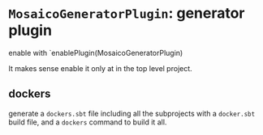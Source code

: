# `MosaicoGeneratorPlugin`: generator plugin  

enable with `enablePlugin(MosaicoGeneratorPlugin)

It makes sense enable it only at in the top level project.


## dockers

generate a `dockers.sbt` file including all the subprojects with a `docker.sbt` build file,
and a `dockers` command to build it all.
